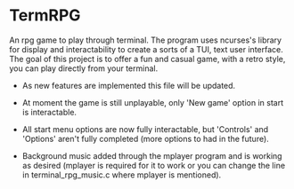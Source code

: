 # TermRPG

An rpg game to play through terminal.
The program uses ncurses's library for display and interactability to create
a sorts of a TUI, text user interface.
The goal of this project is to offer a fun and casual game, with a retro
style, you can play directly from your terminal.

- As new features are implemented this file will be updated.

- At moment the game is still unplayable, only 'New game' option in start is
interactable.

- All start menu options are now fully interactable, but
'Controls' and 'Options' aren't fully completed (more options to had in the
future).

- Background music added through the mplayer program and is working as desired
(mplayer is required for it to work or you can change the line in
terminal_rpg_music.c where mplayer is mentioned).
